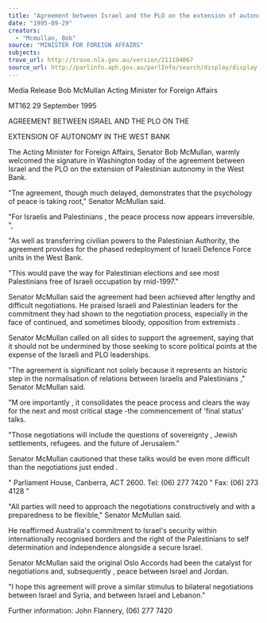 ```yaml
---
title: "Agreement between Israel and the PLO on the extension of autonomy in the West Bank"
date: "1995-09-29"
creators:
  - "Mcmullan, Bob"
source: "MINISTER FOR FOREIGN AFFAIRS"
subjects:
trove_url: http://trove.nla.gov.au/version/211194067
source_url: http://parlinfo.aph.gov.au/parlInfo/search/display/display.w3p;query=Id%3A%22media/pressrel/KLI20%22
---
```


  Media Release  Bob McMullan Acting Minister for Foreign Affairs 

  MT162 29 September 1995 

  AGREEMENT BETWEEN ISRAEL AND THE PLO ON THE 

  EXTENSION OF AUTONOMY IN THE WEST BANK 

  The Acting Minister for Foreign Affairs, Senator Bob McMullan, warmly welcomed  the signature in Washington today of the agreement between Israel and the PLO on  the extension of Palestinian autonomy in the West Bank. 

  "Tne agreement, though much delayed, demonstrates that the psychology of peace is  taking root," Senator McMullan said. 

  "For Israelis and Palestinians , the peace process now appears irreversible.  ", 

  "As well as transferring civilian powers to the Palestinian Authority, the agreement  provides for the phased redeployment of Israeli Defence Force units in the West Bank. 

  "This would pave the way for Palestinian elections and see most Palestinians free of  Israeli occupation by rnid-1997." 

  Senator McMullan said the agreement had been achieved after lengthy and difficult  negotiations. He praised Israeli and Palestinian leaders for the commitment they had  shown to the negotiation process, especially in the face of continued, and sometimes  bloody, opposition from extremists . 

  Senator McMullan called on all sides to support the agreement, saying that it should  not be undermined by those seeking to score political points at the expense of the  Israeli and PLO leaderships. 

  "The agreement is significant not solely because it represents an historic step in the  normalisation of relations between Israelis and Palestinians ," Senator McMullan said. 

  "M ore importantly , it consolidates the peace process and clears the way for the next  and most critical stage -the commencement of 'final status' talks. 

  "Those negotiations will include the questions of sovereignty , Jewish settlements,  refugees. and the future of Jerusalem." 

  Senator McMullan cautioned that these talks would be even more difficult than the  negotiations just ended . 

   " Parliament House, Canberra, ACT 2600. Tel: (06) 277 7420  " Fax: (06) 273 4128  " 

  "All parties will need to approach the negotiations constructively and with a  preparedness to be flexible," Senator McMullan said. 

  He reaffirmed Australia's commitment to Israel's security within internationally  recognised borders and the right of the Palestinians to self determination and  independence alongside a secure Israel. 

  Senator McMullan said the original Oslo Accords had been the catalyst for negotiations and,  subsequently , peace between Israel and Jordan. 

  "I hope this agreement will prove a similar stimulus to bilateral negotiations between Israel  and Syria, and between Israel and Lebanon." 

  Further information: John Flannery, (06) 277 7420 


